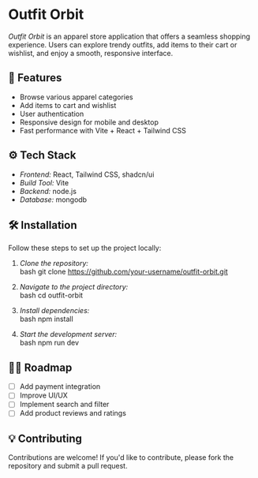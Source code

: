 # Outfit Orbit  

*Outfit Orbit* is an apparel store application that offers a seamless shopping experience. Users can explore trendy outfits, add items to their cart or wishlist, and enjoy a smooth, responsive interface.  

## 🔋 Features  
 - Browse various apparel categories  
 - Add items to cart and wishlist  
 - User authentication  
 - Responsive design for mobile and desktop  
 - Fast performance with Vite + React + Tailwind CSS  

## ⚙ Tech Stack  
- *Frontend:* React, Tailwind CSS, shadcn/ui  
- *Build Tool:* Vite  
- *Backend:* node.js  
- *Database:* mongodb

## 🛠 Installation  
Follow these steps to set up the project locally:  

1. *Clone the repository:*  
   bash
   git clone https://github.com/your-username/outfit-orbit.git
   
2. *Navigate to the project directory:*  
   bash
   cd outfit-orbit
   
3. *Install dependencies:*  
   bash
   npm install
   
4. *Start the development server:*  
   bash
   npm run dev
   
 
## 🚴‍♂️ Roadmap  
- [ ] Add payment integration  
- [ ] Improve UI/UX  
- [ ] Implement search and filter  
- [ ] Add product reviews and ratings  

## 💡 Contributing  
Contributions are welcome! If you'd like to contribute, please fork the repository and submit a pull request.
